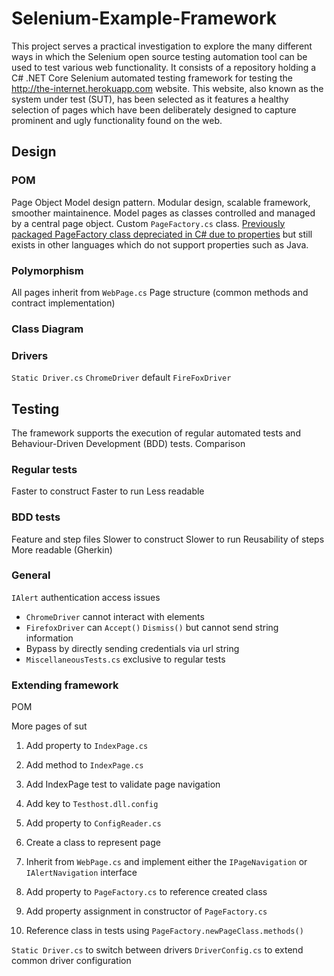 # Selenium-Example-Framework

This project serves a practical investigation to explore the many different ways in which the Selenium open source testing automation tool can be used to test various web functionality. It consists of a repository holding a C# .NET Core Selenium automated testing framework for testing the http://the-internet.herokuapp.com website. This website, also known as the system under test (SUT), has been selected as it features a healthy selection of pages which have been deliberately designed to capture prominent and ugly functionality found on the web.

## Design

### POM

Page Object Model design pattern. Modular design, scalable framework, smoother maintainence. Model pages as classes controlled and managed by a central page object. Custom `PageFactory.cs` class. [Previously packaged PageFactory class depreciated in C# due to properties](https://alexanderontesting.com/2018/05/21/c-and-the-disappearing-pagefactory-my-next-steps-in-selenium-testing/) but still exists in other languages which do not support properties such as Java.

### Polymorphism

All pages inherit from `WebPage.cs`
Page structure (common methods and contract implementation)

### Class Diagram



### Drivers

`Static Driver.cs`
`ChromeDriver` default
`FireFoxDriver`

## Testing

The framework supports the execution of regular automated tests and Behaviour-Driven Development (BDD) tests.
Comparison

### Regular tests

Faster to construct
Faster to run
Less readable

### BDD tests

Feature and step files
Slower to construct
Slower to run
Reusability of steps
More readable (Gherkin)

### General

`IAlert` authentication access issues
- `ChromeDriver` cannot interact with elements
- `FirefoxDriver` can `Accept()` `Dismiss()` but cannot send string information
- Bypass by directly sending credentials via url string
- `MiscellaneousTests.cs` exclusive to regular tests

### Extending framework

POM

More pages of sut
1. Add property to `IndexPage.cs`
2. Add method to `IndexPage.cs`
3. Add IndexPage test to validate page navigation

1. Add key to `Testhost.dll.config`
2. Add property to `ConfigReader.cs`
3. Create a class to represent page
4. Inherit from `WebPage.cs` and implement either the `IPageNavigation` or `IAlertNavigation` interface
5. Add property to `PageFactory.cs` to reference created class
6. Add property assignment in constructor of `PageFactory.cs`
7. Reference class in tests using `PageFactory.newPageClass.methods()`

`Static Driver.cs` to switch between drivers
`DriverConfig.cs` to extend common driver configuration

